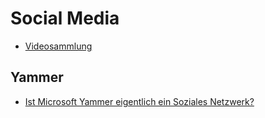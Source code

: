 # Social Media

* [Videosammlung](./videos.md)

## Yammer

* [Ist Microsoft Yammer eigentlich ein Soziales Netzwerk?](https://cogneon.de/2021/02/10/ist-microsoft-yammer-eigentlich-ein-soziales-netzwerk/)

